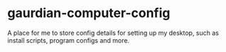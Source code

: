 # gaurdian-computer-config
A place for me to store config details for setting up my desktop, such as install scripts, program configs and more.
